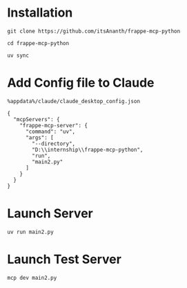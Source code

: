 # Installation

`git clone https://github.com/itsAnanth/frappe-mcp-python`

`cd frappe-mcp-python`

`uv sync`

# Add Config file to Claude

`%appdata%/claude/claude_desktop_config.json`

```
{
  "mcpServers": {
    "frappe-mcp-server": {
      "command": "uv",
      "args": [
        "--directory",
        "D:\\internship\\frappe-mcp-python",
        "run",
        "main2.py"
      ]
    }
  }
}

```


# Launch Server

`uv run main2.py`


# Launch Test Server

`mcp dev main2.py`

